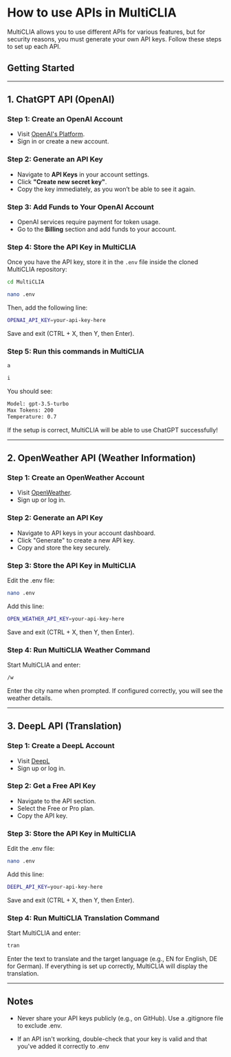 # How to use APIs in MultiCLIA

MultiCLIA allows you to use different APIs for various features, but for security reasons,
you must generate your own API keys. Follow these steps to set up each API.

## Getting Started

---

## 1. ChatGPT API (OpenAI)

### Step 1: Create an OpenAI Account
- Visit [OpenAI's Platform](https://platform.openai.com/).
- Sign in or create a new account.

### Step 2: Generate an API Key
- Navigate to **API Keys** in your account settings.
- Click **"Create new secret key"**.
- Copy the key immediately, as you won’t be able to see it again.

### Step 3: Add Funds to Your OpenAI Account
- OpenAI services require payment for token usage.
- Go to the **Billing** section and add funds to your account.

### Step 4: Store the API Key in MultiCLIA
Once you have the API key, store it in the `.env` file inside the cloned MultiCLIA repository:

```sh
cd MultiCLIA
```

```sh
nano .env
```

Then, add the following line:

```sh
OPENAI_API_KEY=your-api-key-here
```

Save and exit (CTRL + X, then Y, then Enter).

### Step 5: Run this commands in MultiCLIA

```sh
a
```

```sh
i
```

You should see:

```sh
Model: gpt-3.5-turbo
Max Tokens: 200
Temperature: 0.7
```

If the setup is correct, MultiCLIA will be able to use ChatGPT successfully!

---

## 2. OpenWeather API (Weather Information)

### Step 1: Create an OpenWeather Account
- Visit [OpenWeather](https://openweathermap.org).
- Sign up or log in.

### Step 2: Generate an API Key
- Navigate to API keys in your account dashboard.
- Click "Generate" to create a new API key.
- Copy and store the key securely.

### Step 3: Store the API Key in MultiCLIA
Edit the .env file:

```sh
nano .env
```
Add this line:
```sh
OPEN_WEATHER_API_KEY=your-api-key-here
```
Save and exit (CTRL + X, then Y, then Enter).

### Step 4: Run MultiCLIA Weather Command
Start MultiCLIA and enter:
```sh
/w
```
Enter the city name when prompted. If configured correctly, you will see the weather details.

---

## 3. DeepL API (Translation)

### Step 1: Create a DeepL Account
- Visit [DeepL](https://www.deepl.com/en/your-account)
- Sign up or log in.

### Step 2: Get a Free API Key
- Navigate to the API section.
- Select the Free or Pro plan.
- Copy the API key.

### Step 3: Store the API Key in MultiCLIA
Edit the .env file:
```sh
nano .env
```
Add this line:
```sh
DEEPL_API_KEY=your-api-key-here
```
Save and exit (CTRL + X, then Y, then Enter).

### Step 4: Run MultiCLIA Translation Command
Start MultiCLIA and enter:
```sh
tran
```

Enter the text to translate and the target language (e.g., EN for English, DE for German).
If everything is set up correctly, MultiCLIA will display the translation.

---

## Notes
- Never share your API keys publicly (e.g., on GitHub). Use a .gitignore file to exclude .env.

- If an API isn't working, double-check that your key is valid and that you've added it correctly to .env
